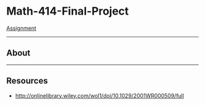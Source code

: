 # Math-414-Final-Project
[Assignment](http://www.math.tamu.edu/~francis.narcowich/m414/s16/projects_s16.html)

---

## About

---

## Resources
* http://onlinelibrary.wiley.com/wol1/doi/10.1029/2001WR000509/full